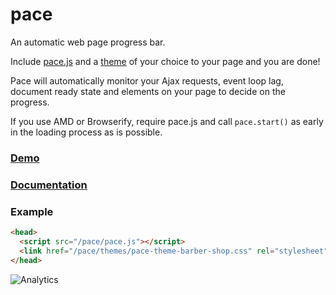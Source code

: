 pace
====

An automatic web page progress bar.

Include [pace.js](https://raw.github.com/HubSpot/pace/v0.4.14/pace.min.js) and a [theme](http://github.hubspot.com/pace/docs/welcomeTip/) of your choice to your page and you are done!

Pace will automatically monitor your Ajax requests, event loop lag, document ready state and elements on your page to decide on the progress.

If you use AMD or Browserify, require pace.js and call `pace.start()` as early in the loading process as is possible.

### [Demo](http://github.hubspot.com/pace/docs/welcomeTip/)

### [Documentation](http://github.hubspot.com/pace/)

### Example

```html
<head>
  <script src="/pace/pace.js"></script>
  <link href="/pace/themes/pace-theme-barber-shop.css" rel="stylesheet" />
</head>
```

![Analytics](https://ga-beacon.appspot.com/UA-45159009-2/pace/readme?pixel)

